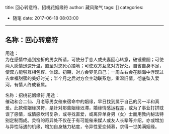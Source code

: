 title: 回心转意符、招桃花姻缘符
author: 藏风聚气
tags: []
categories:
  - 随笔
date: 2017-06-18 08:03:00
---
名称：回心转意符
---------

用途：  
    为在感情中遇到挫折的男女所请，可使分手恋人或夫妻回心转意，破镜重圆；可使两人感情迅速升温，直至对您死心踏地；可使双方互念对方好处，自省自身不足，使双方能够互相包容、体谅。初期，对方会梦见自己；一周左右会在脑海中浮现过去幸福甜蜜的美好时光；半个月之后对方会主动联系您，重温旧情，彻底坠入爱河，有情人终成眷属。


名称：招桃花姻缘符
用途：  
    催动和合二仙、月老等男女催来宿命中的姻缘，早日找到属于自己的另一半和真爱。此款催姻缘灵符，是针对那些姻缘迟滞，婚缘情感运程差，或为了事业打拼耽误了感情，或情感坎坷复杂，或寻找直爱，或离异单身男（女）士而用教内秘法特别定制而成。灵符的奇异处不仅在于有可能催来媒人或友人长辈等介绍，亦或增加与异性际遇的机缘，增加自身魅力粘度，令异性爱恋倾慕，求得一世美满姻缘。